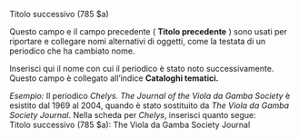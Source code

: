 Titolo successivo (785 $a)

Questo campo e il campo precedente ( **Titolo precedente** ) sono usati per riportare e collegare nomi alternativi di oggetti, come la testata di un periodico che ha cambiato nome.  

Inserisci qui il nome con cui il periodico è stato noto successivamente. Questo campo è collegato all’indice **Cataloghi tematici.**

_Esempio:_ Il periodico _Chelys. The Journal of the Viola da Gamba Society_ è esistito dal 1969 al 2004, quando è stato sostituito da _The Viola da Gamba Society Journal_. Nella scheda per _Chelys_, inserisci quanto segue:  
Titolo successivo (785 $a): The Viola da Gamba Society Journal
